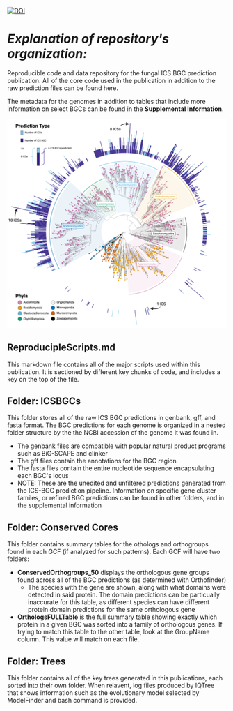 [![DOI](https://zenodo.org/badge/595311431.svg)](https://zenodo.org/badge/latestdoi/595311431)
# *Explanation of repository's organization:*
Reproducible code and data repository for the fungal ICS BGC prediction publication. All of the core code used in the publication in addition to the raw prediction files can be found here. 

The metadata for the genomes in addition to tables that include more information on select BGCs can be found in the **Supplemental Information**. 

![ICS_FungalTreeFigure](./Images/ICS_FungalTreeFigure.png)

## **ReproducipleScripts.md**
This markdown file contains all of the major scripts used within this publication. It is sectioned by different key chunks of code, and includes a key on the top of the file. 

## **Folder: ICSBGCs**

This folder stores all of the raw ICS BGC predictions in genbank, gff, and fasta format. The BGC predictions for each genome is organized in a nested folder structure by the the NCBI accession of the genome it was found in.

- The genbank files are compatible with popular natural product programs such as BiG-SCAPE and clinker
- The gff files contain the annotations for the BGC region
- The fasta files contain the entire nucleotide sequence encapsulating each BGC's locus
- NOTE: These are the unedited and unfiltered predictions generated from the ICS-BGC prediction pipeline. Information on specific gene cluster familes, or refined BGC predictions can be found in other folders, and in the supplemental information
 
## **Folder: Conserved Cores**

This folder contains summary tables for the othologs and orthogroups found in each GCF (if analyzed for such patterns). Each GCF will have two folders:
- **ConservedOrthogroups_50** displays the orthologous gene groups found across all of the BGC predictions (as determined with Orthofinder)
  - The species with the gene are shown, along with what domains were detected in said protein. The domain predictions can be particually inaccurate for this table, as different species can have different protein domain predictions for the same orthologous gene
- **OrthologsFULLTable** is the full summary table showing exactly which protein in a given BGC was sorted into a family of orthologous genes. If trying to match this table to the other table, look at the GroupName column. This value will match on each file. 
 
## **Folder: Trees**

This folder contains all of the key trees generated in this publications, each sorted into their own folder. When relavent, log files produced by IQTree that shows information such as the evolutionary model selected by ModelFinder and bash command is provided.
